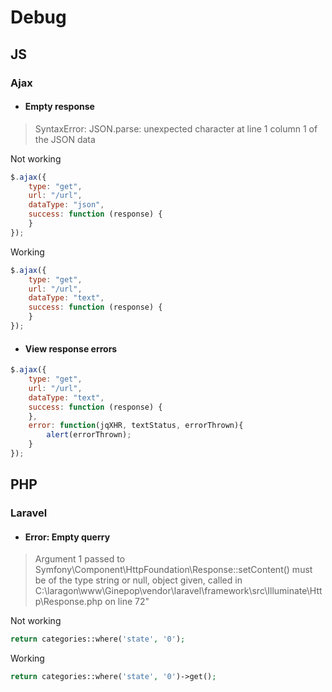 # Debug

## JS

### Ajax

- #### Empty response

> SyntaxError: JSON.parse: unexpected character at line 1 column 1 of the JSON data

Not working
```js
$.ajax({
    type: "get",
    url: "/url",
    dataType: "json",
    success: function (response) {
    }
});
```
Working
```js
$.ajax({
    type: "get",
    url: "/url",
    dataType: "text",
    success: function (response) {
    }
});
```

- #### View response errors

```js
$.ajax({
    type: "get",
    url: "/url",
    dataType: "text",
    success: function (response) {
    },
    error: function(jqXHR, textStatus, errorThrown){
        alert(errorThrown);
    }
});
```

## PHP

### Laravel


- #### Error: Empty querry

> Argument 1 passed to Symfony\\Component\\HttpFoundation\\Response::setContent() must be of the type string or null, object given, called in C:\\laragon\\www\\Ginepop\\vendor\\laravel\\framework\\src\\Illuminate\\Http\\Response.php on line 72"

Not working
```php
return categories::where('state', '0');
```
Working
```php
return categories::where('state', '0')->get();
```